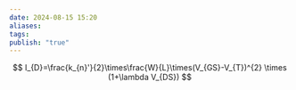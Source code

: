 ```yaml
---
date: 2024-08-15 15:20
aliases: 
tags: 
publish: "true"
---
```

$$
I_{D}=\frac{k_{n}'}{2}\times\frac{W}{L}\times(V_{GS}-V_{T})^{2} \times (1+\lambda V_{DS})
$$
